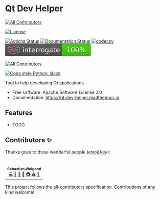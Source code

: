 # Qt Dev Helper
<!-- ALL-CONTRIBUTORS-BADGE:START - Do not remove or modify this section -->
[![All Contributors](https://img.shields.io/badge/all_contributors-1-orange.svg?style=flat-square)](#contributors-)
<!-- ALL-CONTRIBUTORS-BADGE:END -->

<!-- [![PyPi Version](https://img.shields.io/pypi/v/qt_dev_helper.svg)](https://pypi.org/project/qt-dev-helper/)
[![Conda Version](https://img.shields.io/conda/vn/conda-forge/qt-dev-helper.svg)](https://anaconda.org/conda-forge/qt-dev-helper)
[![Supported Python Versions](https://img.shields.io/pypi/pyversions/qt_dev_helper.svg)](https://pypi.org/project/qt-dev-helper/) -->

[![License](https://img.shields.io/badge/License-Apache%202.0-blue.svg)](https://opensource.org/licenses/Apache-2.0)

[![Actions Status](https://github.com/s-weigand/qt-dev-helper/workflows/Tests/badge.svg)](https://github.com/s-weigand/qt-dev-helper/actions)
[![Documentation Status](https://readthedocs.org/projects/qt-dev-helper/badge/?version=latest)](https://qt-dev-helper.readthedocs.io/en/latest/?badge=latest)
[![codecov](https://codecov.io/gh/s-weigand/qt-dev-helper/branch/main/graph/badge.svg)](https://codecov.io/gh/s-weigand/qt-dev-helper)
[![Documentation Coverage](https://raw.githubusercontent.com/s-weigand/qt-dev-helper/main/docs/_static/interrogate_badge.svg)](https://github.com/s-weigand/qt-dev-helper)

[![All Contributors](https://img.shields.io/github/all-contributors/s-weigand/qt-dev-helper)](#contributors)

[![Code style Python: black](https://img.shields.io/badge/code%20style-black-000000.svg)](https://github.com/psf/black)

Tool to help developing Qt applications

- Free software: Apache Software License 2.0
- Documentation: https://qt-dev-helper.readthedocs.io.

## Features

- TODO

## Contributors ✨

Thanks goes to these wonderful people ([emoji key](https://allcontributors.org/docs/en/emoji-key)):

<!-- ALL-CONTRIBUTORS-LIST:START - Do not remove or modify this section -->
<!-- prettier-ignore-start -->
<!-- markdownlint-disable -->
<table>
  <tr>
    <td align="center"><a href="https://github.com/s-weigand"><img src="https://avatars.githubusercontent.com/u/9513634?v=4?s=100" width="100px;" alt=""/><br /><sub><b>Sebastian Weigand</b></sub></a><br /><a href="https://github.com/s-weigand/qt-dev-helper/commits?author=s-weigand" title="Code">💻</a> <a href="#ideas-s-weigand" title="Ideas, Planning, & Feedback">🤔</a> <a href="#maintenance-s-weigand" title="Maintenance">🚧</a> <a href="#projectManagement-s-weigand" title="Project Management">📆</a> <a href="#infra-s-weigand" title="Infrastructure (Hosting, Build-Tools, etc)">🚇</a> <a href="https://github.com/s-weigand/qt-dev-helper/commits?author=s-weigand" title="Tests">⚠️</a> <a href="https://github.com/s-weigand/qt-dev-helper/commits?author=s-weigand" title="Documentation">📖</a></td>
  </tr>
</table>

<!-- markdownlint-restore -->
<!-- prettier-ignore-end -->

<!-- ALL-CONTRIBUTORS-LIST:END -->

This project follows the [all-contributors](https://github.com/all-contributors/all-contributors) specification. Contributions of any kind welcome!